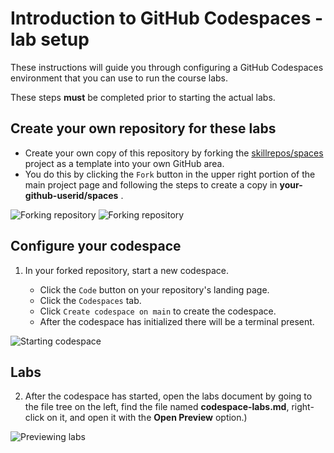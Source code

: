 
# Introduction to GitHub Codespaces - lab setup

These instructions will guide you through configuring a GitHub Codespaces environment that you can use to run the course labs.

These steps **must** be completed prior to starting the actual labs.

## Create your own repository for these labs

- Create your own copy of this repository by forking the [skillrepos/spaces](https://github.com/skillrepos/spaces-intro) project as a template into your own GitHub area.
- You do this by clicking the `Fork` button in the upper right portion of the main project page and following the steps to create a copy in **your-github-userid/spaces** .  

![Forking repository](./images/spaces1.png?raw=true "Forking the repository")
![Forking repository](./images/spaces2.png?raw=true "Forking the repository")

## Configure your codespace

1. In your forked repository, start a new codespace.

    - Click the `Code` button on your repository's landing page.
    - Click the `Codespaces` tab.
    - Click `Create codespace on main` to create the codespace.
    - After the codespace has initialized there will be a terminal present.

![Starting codespace](./images/spaces3.png?raw=true "Starting your codespace")


## Labs

2. After the codespace has started, open the labs document by going to the file tree on the left, find the file named **codespace-labs.md**, right-click on it, and open it with the **Open Preview** option.)

![Previewing labs](./images/spaces3a.png?raw=true "Previewing labs")
   
